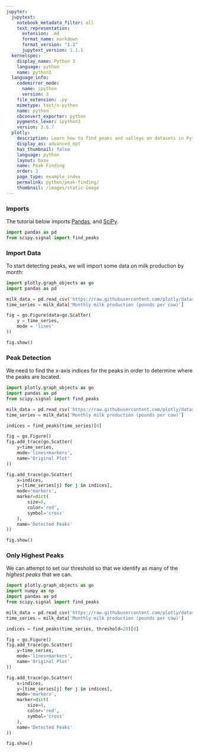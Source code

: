 ```yaml
---
jupyter:
  jupytext:
    notebook_metadata_filter: all
    text_representation:
      extension: .md
      format_name: markdown
      format_version: "1.1"
      jupytext_version: 1.1.1
  kernelspec:
    display_name: Python 3
    language: python
    name: python3
  language_info:
    codemirror_mode:
      name: ipython
      version: 3
    file_extension: .py
    mimetype: text/x-python
    name: python
    nbconvert_exporter: python
    pygments_lexer: ipython3
    version: 3.6.7
  plotly:
    description: Learn how to find peaks and valleys on datasets in Python
    display_as: advanced_opt
    has_thumbnail: false
    language: python
    layout: base
    name: Peak Finding
    order: 3
    page_type: example_index
    permalink: python/peak-finding/
    thumbnail: /images/static-image
---
```


### Imports

The tutorial below imports [Pandas](https://pandas.pydata.org/docs/user_guide/10min.html), and [SciPy](https://www.scipy.org/).

```python
import pandas as pd
from scipy.signal import find_peaks
```

### Import Data

To start detecting peaks, we will import some data on milk production by month:

```python
import plotly.graph_objects as go
import pandas as pd

milk_data = pd.read_csv('https://raw.githubusercontent.com/plotly/datasets/master/monthly-milk-production-pounds.csv')
time_series = milk_data['Monthly milk production (pounds per cow)']

fig = go.Figure(data=go.Scatter(
    y = time_series,
    mode = 'lines'
))

fig.show()
```

### Peak Detection

We need to find the x-axis indices for the peaks in order to determine where the peaks are located.

```python
import plotly.graph_objects as go
import pandas as pd
from scipy.signal import find_peaks

milk_data = pd.read_csv('https://raw.githubusercontent.com/plotly/datasets/master/monthly-milk-production-pounds.csv')
time_series = milk_data['Monthly milk production (pounds per cow)']

indices = find_peaks(time_series)[0]

fig = go.Figure()
fig.add_trace(go.Scatter(
    y=time_series,
    mode='lines+markers',
    name='Original Plot'
))

fig.add_trace(go.Scatter(
    x=indices,
    y=[time_series[j] for j in indices],
    mode='markers',
    marker=dict(
        size=8,
        color='red',
        symbol='cross'
    ),
    name='Detected Peaks'
))

fig.show()
```

### Only Highest Peaks

We can attempt to set our threshold so that we identify as many of the _highest peaks_ that we can.

```python
import plotly.graph_objects as go
import numpy as np
import pandas as pd
from scipy.signal import find_peaks

milk_data = pd.read_csv('https://raw.githubusercontent.com/plotly/datasets/master/monthly-milk-production-pounds.csv')
time_series = milk_data['Monthly milk production (pounds per cow)']

indices = find_peaks(time_series, threshold=20)[0]

fig = go.Figure()
fig.add_trace(go.Scatter(
    y=time_series,
    mode='lines+markers',
    name='Original Plot'
))

fig.add_trace(go.Scatter(
    x=indices,
    y=[time_series[j] for j in indices],
    mode='markers',
    marker=dict(
        size=8,
        color='red',
        symbol='cross'
    ),
    name='Detected Peaks'
))

fig.show()
```
